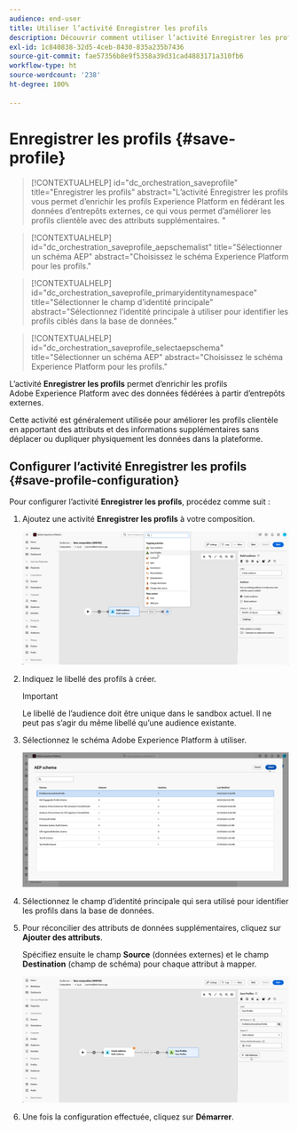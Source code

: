 ```yaml
---
audience: end-user
title: Utiliser l’activité Enregistrer les profils
description: Découvrir comment utiliser l’activité Enregistrer les profils
exl-id: 1c840838-32d5-4ceb-8430-835a235b7436
source-git-commit: fae57356b8e9f5358a39d31cad4883171a310fb6
workflow-type: ht
source-wordcount: '238'
ht-degree: 100%

---
```


# Enregistrer les profils {#save-profile}

>[!CONTEXTUALHELP]
>id="dc_orchestration_saveprofile"
>title="Enregistrer les profils"
>abstract="L’activité Enregistrer les profils vous permet d’enrichir les profils Experience Platform en fédérant les données d’entrepôts externes, ce qui vous permet d’améliorer les profils clientèle avec des attributs supplémentaires. "

>[!CONTEXTUALHELP]
>id="dc_orchestration_saveprofile_aepschemalist"
>title="Sélectionner un schéma AEP"
>abstract="Choisissez le schéma Experience Platform pour les profils."

>[!CONTEXTUALHELP]
>id="dc_orchestration_saveprofile_primaryidentitynamespace"
>title="Sélectionner le champ d’identité principale"
>abstract="Sélectionnez l’identité principale à utiliser pour identifier les profils ciblés dans la base de données."

>[!CONTEXTUALHELP]
>id="dc_orchestration_saveprofile_selectaepschema"
>title="Sélectionner un schéma AEP"
>abstract="Choisissez le schéma Experience Platform pour les profils."

L’activité **Enregistrer les profils** permet d’enrichir les profils Adobe Experience Platform avec des données fédérées à partir d’entrepôts externes.

Cette activité est généralement utilisée pour améliorer les profils clientèle en apportant des attributs et des informations supplémentaires sans déplacer ou dupliquer physiquement les données dans la plateforme.

## Configurer l’activité Enregistrer les profils {#save-profile-configuration}

Pour configurer l’activité **Enregistrer les profils**, procédez comme suit :

1. Ajoutez une activité **Enregistrer les profils** à votre composition.

   ![](../assets/save-profile.png)

1. Indiquez le libellé des profils à créer.

   >[!IMPORTANT]
   >
   >Le libellé de l’audience doit être unique dans le sandbox actuel. Il ne peut pas s’agir du même libellé qu’une audience existante.

1. Sélectionnez le schéma Adobe Experience Platform à utiliser.

   ![](../assets/save-profile-2.png)

1. Sélectionnez le champ d’identité principale qui sera utilisé pour identifier les profils dans la base de données.

1. Pour réconcilier des attributs de données supplémentaires, cliquez sur **Ajouter des attributs**.

   Spécifiez ensuite le champ **Source** (données externes) et le champ **Destination** (champ de schéma) pour chaque attribut à mapper.

   ![](../assets/save-profile-3.png)

1. Une fois la configuration effectuée, cliquez sur **Démarrer**.
